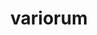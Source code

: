 ---
title: "variorum"
layout: cache
categories: [package, develop]
meta: {"versions": ["0.7.0"], "compilers": ["gcc@=11.4.0", "oneapi@=2023.2.0", "oneapi@=2024.0.0"], "oss": ["ubuntu20.04", "ubuntu22.04"], "platforms": ["linux"], "targets": ["x86_64_v3"], "stacks": ["e4s", "e4s-oneapi", "root"], "num_specs": 9, "num_specs_by_stack": {"root": 9, "e4s": 4, "e4s-oneapi": 5}}
spec_details: [{"hash": "x72fdexmmbm4obrl5oeuo7sgbz3m5sov", "compiler": "gcc@=11.4.0", "versions": ["0.7.0"], "os": "ubuntu20.04", "platform": "linux", "target": "x86_64_v3", "variants": ["build_system=cmake", "build_type=Release", "~docs", "generator=make", "~ipo", "+shared"], "stacks": ["root", "e4s"], "size": "-", "tarball": "https://binaries.spack.io/develop/build_cache/linux-ubuntu20.04-x86_64_v3/gcc-11.4.0/variorum-0.7.0/linux-ubuntu20.04-x86_64_v3-gcc-11.4.0-variorum-0.7.0-x72fdexmmbm4obrl5oeuo7sgbz3m5sov.spack"}, {"hash": "u3ydfbn2xlzz4ecu2tc5e3m55f5gx4nr", "compiler": "gcc@=11.4.0", "versions": ["0.7.0"], "os": "ubuntu20.04", "platform": "linux", "target": "x86_64_v3", "variants": ["build_system=cmake", "build_type=Release", "~docs", "generator=make", "~ipo", "+shared"], "stacks": ["root", "e4s"], "size": "-", "tarball": "https://binaries.spack.io/develop/build_cache/linux-ubuntu20.04-x86_64_v3/gcc-11.4.0/variorum-0.7.0/linux-ubuntu20.04-x86_64_v3-gcc-11.4.0-variorum-0.7.0-u3ydfbn2xlzz4ecu2tc5e3m55f5gx4nr.spack"}, {"hash": "6wemhqjn2lgkyyywvmofqjqsbe3u2pag", "compiler": "oneapi@=2023.2.0", "versions": ["0.7.0"], "os": "ubuntu20.04", "platform": "linux", "target": "x86_64_v3", "variants": ["build_system=cmake", "build_type=Release", "~docs", "generator=make", "~ipo", "+shared"], "stacks": ["root", "e4s-oneapi"], "size": "-", "tarball": "https://binaries.spack.io/develop/build_cache/linux-ubuntu20.04-x86_64_v3/oneapi-2023.2.0/variorum-0.7.0/linux-ubuntu20.04-x86_64_v3-oneapi-2023.2.0-variorum-0.7.0-6wemhqjn2lgkyyywvmofqjqsbe3u2pag.spack"}, {"hash": "x5ioihuiqjmewcp3t5x2esvkx2epigsi", "compiler": "oneapi@=2023.2.0", "versions": ["0.7.0"], "os": "ubuntu20.04", "platform": "linux", "target": "x86_64_v3", "variants": ["build_system=cmake", "build_type=Release", "~docs", "generator=make", "~ipo", "+shared"], "stacks": ["root", "e4s-oneapi"], "size": "-", "tarball": "https://binaries.spack.io/develop/build_cache/linux-ubuntu20.04-x86_64_v3/oneapi-2023.2.0/variorum-0.7.0/linux-ubuntu20.04-x86_64_v3-oneapi-2023.2.0-variorum-0.7.0-x5ioihuiqjmewcp3t5x2esvkx2epigsi.spack"}, {"hash": "i23f32o643dliwa3wu774vbvkdpdytxf", "compiler": "gcc@=11.4.0", "versions": ["0.7.0"], "os": "ubuntu22.04", "platform": "linux", "target": "x86_64_v3", "variants": ["build_system=cmake", "build_type=Release", "~docs", "generator=make", "~ipo", "+shared"], "stacks": ["root", "e4s"], "size": "-", "tarball": "https://binaries.spack.io/develop/build_cache/linux-ubuntu22.04-x86_64_v3/gcc-11.4.0/variorum-0.7.0/linux-ubuntu22.04-x86_64_v3-gcc-11.4.0-variorum-0.7.0-i23f32o643dliwa3wu774vbvkdpdytxf.spack"}, {"hash": "nrakmav2awoj7ver34f4mbui7gwishoc", "compiler": "gcc@=11.4.0", "versions": ["0.7.0"], "os": "ubuntu22.04", "platform": "linux", "target": "x86_64_v3", "variants": ["build_system=cmake", "build_type=Release", "~docs", "generator=make", "~ipo", "+shared"], "stacks": ["root", "e4s"], "size": "-", "tarball": "https://binaries.spack.io/develop/build_cache/linux-ubuntu22.04-x86_64_v3/gcc-11.4.0/variorum-0.7.0/linux-ubuntu22.04-x86_64_v3-gcc-11.4.0-variorum-0.7.0-nrakmav2awoj7ver34f4mbui7gwishoc.spack"}, {"hash": "fn74hlnpkk276hbjepoy2cmbs6dyywjy", "compiler": "oneapi@=2024.0.0", "versions": ["0.7.0"], "os": "ubuntu22.04", "platform": "linux", "target": "x86_64_v3", "variants": ["build_system=cmake", "build_type=Release", "~docs", "generator=make", "~ipo", "+shared"], "stacks": ["root", "e4s-oneapi"], "size": "-", "tarball": "https://binaries.spack.io/develop/build_cache/linux-ubuntu22.04-x86_64_v3/oneapi-2024.0.0/variorum-0.7.0/linux-ubuntu22.04-x86_64_v3-oneapi-2024.0.0-variorum-0.7.0-fn74hlnpkk276hbjepoy2cmbs6dyywjy.spack"}, {"hash": "y7ytgihqr257z7xtqb2ql6ilk6d3flo6", "compiler": "oneapi@=2024.0.0", "versions": ["0.7.0"], "os": "ubuntu22.04", "platform": "linux", "target": "x86_64_v3", "variants": ["build_system=cmake", "build_type=Release", "~docs", "generator=make", "~ipo", "+shared"], "stacks": ["root", "e4s-oneapi"], "size": "-", "tarball": "https://binaries.spack.io/develop/build_cache/linux-ubuntu22.04-x86_64_v3/oneapi-2024.0.0/variorum-0.7.0/linux-ubuntu22.04-x86_64_v3-oneapi-2024.0.0-variorum-0.7.0-y7ytgihqr257z7xtqb2ql6ilk6d3flo6.spack"}, {"hash": "qnrmiwpb32h5kc5ihouygmzpgem6bnen", "compiler": "oneapi@=2024.0.0", "versions": ["0.7.0"], "os": "ubuntu22.04", "platform": "linux", "target": "x86_64_v3", "variants": ["build_system=cmake", "build_type=Release", "~docs", "generator=make", "~ipo", "+shared"], "stacks": ["root", "e4s-oneapi"], "size": "-", "tarball": "https://binaries.spack.io/develop/build_cache/linux-ubuntu22.04-x86_64_v3/oneapi-2024.0.0/variorum-0.7.0/linux-ubuntu22.04-x86_64_v3-oneapi-2024.0.0-variorum-0.7.0-qnrmiwpb32h5kc5ihouygmzpgem6bnen.spack"}]
---
